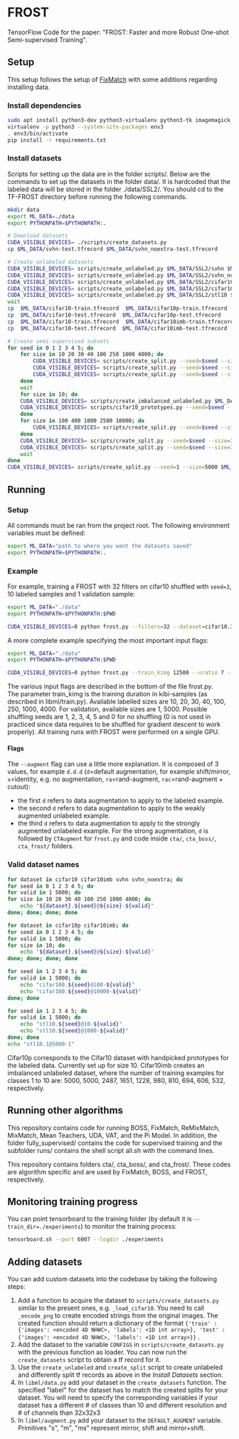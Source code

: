 # FROST

TensorFlow Code for the paper: "FROST: Faster and more Robust One-shot Semi-supervised Training".


## Setup

This setup follows the setup of [FixMatch](https://github.com/google-research/fixmatch) with some additions regarding installing data.


### Install dependencies

```bash
sudo apt install python3-dev python3-virtualenv python3-tk imagemagick
virtualenv -p python3 --system-site-packages env3
. env3/bin/activate
pip install -r requirements.txt
```

### Install datasets

Scripts for setting up the data are in the folder scripts/.  Below are the commands to set up the datasets in the folder data/.  It is hardcoded that the labeled data will be stored in the folder ./data/SSL2/.  You should cd to the TF-FROST directory before running the following commands.

```bash
mkdir data
export ML_DATA=./data
export PYTHONPATH=$PYTHONPATH:.

# Download datasets
CUDA_VISIBLE_DEVICES= ./scripts/create_datasets.py
cp $ML_DATA/svhn-test.tfrecord $ML_DATA/svhn_noextra-test.tfrecord

# Create unlabeled datasets
CUDA_VISIBLE_DEVICES= scripts/create_unlabeled.py $ML_DATA/SSL2/svhn $ML_DATA/svhn-train.tfrecord $ML_DATA/svhn-extra.tfrecord &
CUDA_VISIBLE_DEVICES= scripts/create_unlabeled.py $ML_DATA/SSL2/svhn_noextra $ML_DATA/svhn-train.tfrecord &
CUDA_VISIBLE_DEVICES= scripts/create_unlabeled.py $ML_DATA/SSL2/cifar10 $ML_DATA/cifar10-train.tfrecord &
CUDA_VISIBLE_DEVICES= scripts/create_unlabeled.py $ML_DATA/SSL2/cifar100 $ML_DATA/cifar100-train.tfrecord &
CUDA_VISIBLE_DEVICES= scripts/create_unlabeled.py $ML_DATA/SSL2/stl10 $ML_DATA/stl10-train.tfrecord $ML_DATA/stl10-unlabeled.tfrecord &
wait
cp  $ML_DATA/cifar10-train.tfrecord  $ML_DATA/cifar10p-train.tfrecord
cp  $ML_DATA/cifar10-test.tfrecord  $ML_DATA/cifar10p-test.tfrecord
cp  $ML_DATA/cifar10-train.tfrecord  $ML_DATA/cifar10imb-train.tfrecord
cp  $ML_DATA/cifar10-test.tfrecord  $ML_DATA/cifar10imb-test.tfrecord

# Create semi-supervised subsets
for seed in 0 1 2 3 4 5; do
    for size in 10 20 30 40 100 250 1000 4000; do
        CUDA_VISIBLE_DEVICES= scripts/create_split.py --seed=$seed --size=$size $ML_DATA/SSL2/svhn $ML_DATA/svhn-train.tfrecord $ML_DATA/svhn-extra.tfrecord &
        CUDA_VISIBLE_DEVICES= scripts/create_split.py --seed=$seed --size=$size $ML_DATA/SSL2/svhn_noextra $ML_DATA/svhn-train.tfrecord &
        CUDA_VISIBLE_DEVICES= scripts/create_split.py --seed=$seed --size=$size $ML_DATA/SSL2/cifar10 $ML_DATA/cifar10-train.tfrecord &
    done
    wait
    for size in 10; do
 	CUDA_VISIBLE_DEVICES= scripts/create_imbalanced_unlabeled.py $ML_DATA/SSL2/cifar10imb $ML_DATA/cifar10imb-train.tfrecord &
	CUDA_VISIBLE_DEVICES= scripts/cifar10_prototypes.py --seed=$seed --size=$size $ML_DATA/SSL2/cifar10p $ML_DATA/cifar10p-train.tfrecord &
    done
    for size in 100 400 1000 2500 10000; do
        CUDA_VISIBLE_DEVICES= scripts/create_split.py --seed=$seed --size=$size $ML_DATA/SSL2/cifar100 $ML_DATA/cifar100-train.tfrecord &
    done
    CUDA_VISIBLE_DEVICES= scripts/create_split.py --seed=$seed --size=10 $ML_DATA/SSL2/stl10 $ML_DATA/stl10-train.tfrecord $ML_DATA/stl10-unlabeled.tfrecord &
    CUDA_VISIBLE_DEVICES= scripts/create_split.py --seed=$seed --size=1000 $ML_DATA/SSL2/stl10 $ML_DATA/stl10-train.tfrecord $ML_DATA/stl10-unlabeled.tfrecord &
    wait
done
CUDA_VISIBLE_DEVICES= scripts/create_split.py --seed=1 --size=5000 $ML_DATA/SSL2/stl10 $ML_DATA/stl10-train.tfrecord $ML_DATA/stl10-unlabeled.tfrecord
```

## Running

### Setup

All commands must be ran from the project root. The following environment variables must be defined:
```bash
export ML_DATA="path to where you want the datasets saved"
export PYTHONPATH=$PYTHONPATH:.
```

### Example

For example, training a FROST with 32 filters on cifar10 shuffled with `seed=3`, 10 labeled samples and 1 validation sample:
```bash
export ML_DATA="./data"
export PYTHONPATH=$PYTHONPATH:$PWD

CUDA_VISIBLE_DEVICES=0 python frost.py --filters=32 --dataset=cifar10.3@10-1 --train_dir ./experiments/frost
```

A more complete example specifying the most important input flags:

```bash
export ML_DATA="./data"
export PYTHONPATH=$PYTHONPATH:$PWD

CUDA_VISIBLE_DEVICES=0 python frost.py --train_kimg 12500 --uratio 7 --clrratio 7 --confidence 0.95 --wd 5e-4 --wu 2 --wclr 0 --batch 32 --lr 0.03 --temperature 0.5 --arch resnet --filters 32 --scales 3 --repeat 4 --dataset=cifar10.3@10-1 --train_dir experiments/ROSS/frostcifar10.3@10-1resnetIter12550U7CL7C0.95WD5e-4WU2Wclr0BS32LR0.03M0.9T0.5Ad.d.dB0D0BF16SCH1CAug0_0 --augment d.d.d --mom 0.9 --boot_factor 16 --balance 0 --delT 0 --boot_schedule 1 --clrDataAug 0 
```

The various input flags are described in the bottom of the file frost.py.  
The parameter train_kimg is the training duration in kibi-samples (as described in libml/train.py).
Available labelled sizes are 10, 20, 30, 40, 100, 250, 1000, 4000.
For validation, available sizes are 1, 5000.
Possible shuffling seeds are 1, 2, 3, 4, 5 and 0 for no shuffling (0 is not used in practiced since data requires to be
shuffled for gradient descent to work properly).
All training runs with FROST were performed on a single GPU.


#### Flags

The `--augment` flag can use a little more explanation. It is composed of 3 values, for example `d.d.d`
(`d`=default augmentation, for example shift/mirror, `x`=identity, e.g. no augmentation, `ra`=rand-augment,
 `rac`=rand-augment + cutout):
- the first `d` refers to data augmentation to apply to the labeled example. 
- the second `d` refers to data augmentation to apply to the weakly augmented unlabeled example. 
- the third `d` refers to data augmentation to apply to the strongly augmented unlabeled example. For the strong
augmentation, `d` is followed by `CTAugment` for `frost.py` and code inside `cta/`, `cta_boss/`, `cta_frost/` folders.



### Valid dataset names
```bash
for dataset in cifar10 cifar10imb svhn svhn_noextra; do
for seed in 0 1 2 3 4 5; do
for valid in 1 5000; do
for size in 10 20 30 40 100 250 1000 4000; do
    echo "${dataset}.${seed}@${size}-${valid}"
done; done; done; done

for dataset in cifar10p cifar10imb; do
for seed in 0 1 2 3 4 5; do
for valid in 1 5000; do
for size in 10; do
    echo "${dataset}.${seed}@${size}-${valid}"
done; done; done; done

for seed in 1 2 3 4 5; do
for valid in 1 5000; do
    echo "cifar100.${seed}@100-${valid}"
    echo "cifar100.${seed}@10000-${valid}"
done; done

for seed in 1 2 3 4 5; do
for valid in 1 5000; do
    echo "stl10.${seed}@10-${valid}"
    echo "stl10.${seed}@1000-${valid}"
done; done
echo "stl10.1@5000-1"
```

Cifar10p corresponds to the Cifar10 dataset with handpicked prototypes for the labeled data.  Currently set up for size 10.
Cifar10imb creates an imbalanced unlabeled dataset, where the number of training examples for classes 1 to 10 are: 5000, 5000, 2487, 1651, 1228, 980, 810, 694, 606, 532, respectively. 

## Running other algorithms

This repository contains code for running BOSS, FixMatch, ReMixMatch, MixMatch, Mean Teachers, UDA, VAT, and the Pi Model.  In addition, the folder fully_supervised/ contains the code for supervised training and the subfolder runs/ contains the shell script all.sh with the command lines.

This repository contains folders cta/, cta_boss/, and cta_frost/.  These codes are algorithm specific and are used by FixMatch, BOSS, and FROST, respectively.


## Monitoring training progress

You can point tensorboard to the training folder (by default it is `--train_dir=./experiments`) to monitor the training
process:

```bash
tensorboard.sh --port 6007 --logdir ./experiments
```

## Adding datasets
You can add custom datasets into the codebase by taking the following steps:

1. Add a function to acquire the dataset to `scripts/create_datasets.py` similar to the present ones, e.g. `_load_cifar10`. 
You need to call `_encode_png` to create encoded strings from the original images.
The created function should return a dictionary of the format 
`{'train' : {'images': <encoded 4D NHWC>, 'labels': <1D int array>},
'test' : {'images': <encoded 4D NHWC>, 'labels': <1D int array>}}` .
2. Add the dataset to the variable `CONFIGS` in `scripts/create_datasets.py` with the previous function as loader. 
You can now run the `create_datasets` script to obtain a tf record for it.
3. Use the `create_unlabeled` and `create_split` script to create unlabeled and differently split tf records as above in the *Install Datasets* section.
4. In `libml/data.py` add your dataset in the `create_datasets` function. The specified "label" for the dataset has to match
the created splits for your dataset. You will need to specify the corresponding variables if your dataset 
has a different # of classes than 10 and different resolution and # of channels than 32x32x3
5. In `libml/augment.py` add your dataset to the `DEFAULT_AUGMENT` variable. Primitives "s", "m", "ms" represent mirror, shift and mirror+shift. 
